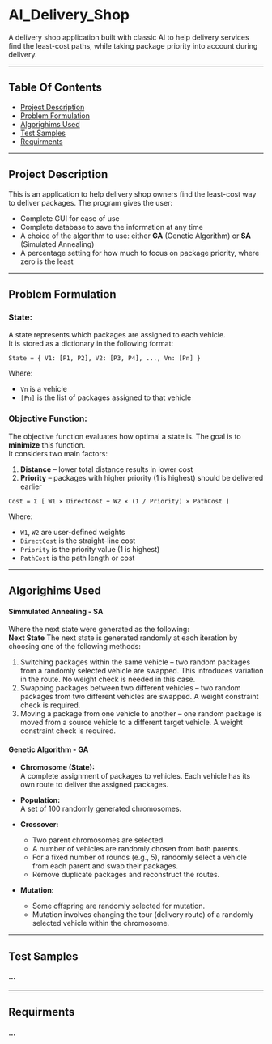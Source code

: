 # AI_Delivery_Shop
A delivery shop application built with classic AI to help delivery services find the least-cost paths, while taking package priority into account during delivery.

---

## Table Of Contents
- [Project Description](#Project-Description)
- [Problem Formulation](#Problem-Formulation)
- [Algorighims Used](#Algorighims-Used)
- [Test Samples](#Test-Samples)
- [Requirments](#Requirments)

---

## Project Description
This is an application to help delivery shop owners find the least-cost way to deliver packages. The program gives the user:

- Complete GUI for ease of use  
- Complete database to save the information at any time  
- A choice of the algorithm to use: either **GA** (Genetic Algorithm) or **SA** (Simulated Annealing)  
- A percentage setting for how much to focus on package priority, where zero is the least

---

## Problem Formulation

### State:
A state represents which packages are assigned to each vehicle.  
It is stored as a dictionary in the following format:

```
State = { V1: [P1, P2], V2: [P3, P4], ..., Vn: [Pn] }
```

Where:
- `Vn` is a vehicle
- `[Pn]` is the list of packages assigned to that vehicle

### Objective Function:
The objective function evaluates how optimal a state is. The goal is to **minimize** this function.  
It considers two main factors:

1. **Distance** – lower total distance results in lower cost  
2. **Priority** – packages with higher priority (1 is highest) should be delivered earlier

```
Cost = Σ [ W1 × DirectCost + W2 × (1 / Priority) × PathCost ]
```

Where:
- `W1`, `W2` are user-defined weights
- `DirectCost` is the straight-line cost
- `Priority` is the priority value (1 is highest)
- `PathCost` is the path length or cost

---

## Algorighims Used

#### Simmulated Annealing - SA
Where the next state were generated as the following:</br>
**Next State** The next state is generated randomly at each iteration by choosing one of the following methods:
1.	Switching packages within the same vehicle – two random packages from a randomly selected vehicle are swapped. This introduces variation in the route. No weight check is needed in this case.
2.	Swapping packages between two different vehicles – two random packages from two different vehicles are swapped. A weight constraint check is required.
3.	Moving a package from one vehicle to another – one random package is moved from a source vehicle to a different target vehicle. A weight constraint check is required.



#### Genetic Algorithm - GA

- **Chromosome (State):**  
  A complete assignment of packages to vehicles. Each vehicle has its own route to deliver the assigned packages.

- **Population:**  
  A set of 100 randomly generated chromosomes.

- **Crossover:**  
  - Two parent chromosomes are selected.  
  - A number of vehicles are randomly chosen from both parents.  
  - For a fixed number of rounds (e.g., 5), randomly select a vehicle from each parent and swap their packages.  
  - Remove duplicate packages and reconstruct the routes.

- **Mutation:**  
  - Some offspring are randomly selected for mutation.  
  - Mutation involves changing the tour (delivery route) of a randomly selected vehicle within the chromosome.

---

## Test Samples

#### **...**

---

## Requirments
#### **...**
